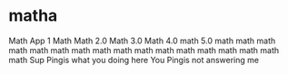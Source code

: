 # matha
Math App 1
Math
Math 2.0
Math 3.0
Math 4.0
math 5.0
math
math
math
math
math
math
math
math
math
math
math
math
math
math
math
math
math
Sup Pingis what you doing here
You Pingis not answering me 
